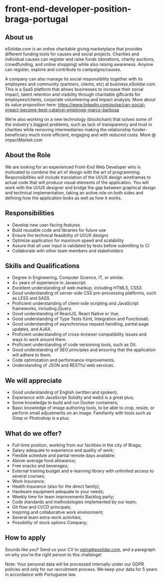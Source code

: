 # front-end-developer-position-braga-portugal

## About us
eSolidar.com is an online charitable giving marketplace that provides different funding tools for causes and social projects. Charities and individual causes can register and raise funds (donations, charity auctions, crowdfunding, and online shopping) while also raising awareness. Anyone can register, explore and contribute to campaigns/causes.

A company can also manage its social responsibility together with its employees and community (partners, clients, etc) at business.eSolidar.com. This is a SaaS platform that allows businesses to increase their social impact, talent retention and visibility through charitable giftcards for employees/clients, corporate volunteering and impact analysis. More about its value proposition here: https://www.linkedin.com/pulse/can-social-impact-become-best-catalyst-employee-marco-barbosa

We’re also working on a new technology (blockchain) that solves some of the industry's biggest problems, such as lack of transparency and trust in charities while removing intermediaries making the relationship funder-beneficiary much more efficient, engaging and with reduced costs. More @ impactMarket.com

## About the Role
We are looking for an experienced Front-End Web Developer who is motivated to combine the art of design with the art of programming. Responsibilities will include translation of the UI/UX design wireframes to actual code that will produce visual elements of the application. You will work with the UI/UX designer and bridge the gap between graphical design and technical implementation, taking an active role on both sides and defining how the application looks as well as how it works.

## Responsibilities
- Develop new user-facing features
- Build reusable code and libraries for future use
- Ensure the technical feasibility of UI/UX designs
- Optimize application for maximum speed and scalability
- Assure that all user input is validated by tests before submitting to CI
- Collaborate with other team members and stakeholders

## Skills and Qualifications		
- Degree in Engineering, Computer Science, IT, or similar.
- 4+ years of experience in Javascript.
- Excellent understanding of web markup, including HTML5, CSS3.
- Good understanding of server-side CSS pre-processing platforms, such as LESS and SASS.
- Proficient understanding of client-side scripting and JavaScript frameworks, including jQuery.
- Good understanding of ReactJS, React Native or Vue.
- Good understanding of Type Tests (Unit, Integration and Functional).
- Good understanding of asynchronous request handling, partial page updates, and AJAX.
- Proficient understanding of cross-browser compatibility issues and ways to work around them.
- Proficient understanding of code versioning tools, such as Git.
- Good understanding of SEO principles and ensuring that the application will adhere to them.
- Code optimization and performance improvements.
- Understanding of JSON and RESTful web services.

## We will appreciate 
- Good understanding of English (written and spoken);
- Experience with JavaScript Solidity and web3 is a great plus;
- Some knowledge to build and run Docker containers;
- Basic knowledge of image authoring tools, to be able to crop, resize, or perform small adjustments on an image. Familiarity with tools such as Gimp or Photoshop is a plus;

## What do we offer?
- Full-time position, working from our facilities in the city of Braga;
- Salary adequate to experience and quality of work;
- Flexible schedule and partial remote days available;
- Above-average food allowance;
- Free snacks and beverages;
- External training budget and e-learning library with unlimited access to several courses;
- Work Insurance;
- Health Insurance (also for the direct family);
- Hardware equipment adequate to your needs;
- Weekly time for team improvements Backlog party;
- Code standards and methodologies implemented by our team;
- Git flow and CI/CD principals;
- Inspiring and collaborative work environment;
- Several team extra-work activities;
- Possibility of stock options Company;

## How to apply
Sounds like you? Send us your CV to vieira@esolidar.com, and a paragraph on why you're the right person to this challenge!

Note: Your personal data will be processed internally under our GDPR policies and only for our recruitment process. We keep your data for 5 years in accordance with Portuguese law.

